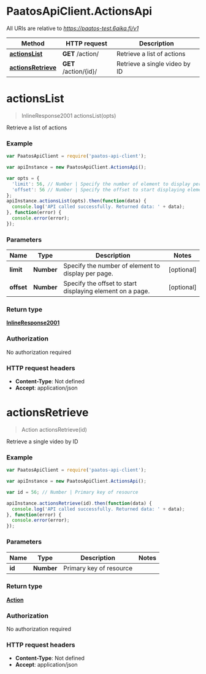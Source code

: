 # PaatosApiClient.ActionsApi

All URIs are relative to *https://paatos-test.6aika.fi/v1*

Method | HTTP request | Description
------------- | ------------- | -------------
[**actionsList**](ActionsApi.md#actionsList) | **GET** /action/ | Retrieve a list of actions
[**actionsRetrieve**](ActionsApi.md#actionsRetrieve) | **GET** /action/{id}/ | Retrieve a single video by ID


<a name="actionsList"></a>
# **actionsList**
> InlineResponse2001 actionsList(opts)

Retrieve a list of actions

### Example
```javascript
var PaatosApiClient = require('paatos-api-client');

var apiInstance = new PaatosApiClient.ActionsApi();

var opts = { 
  'limit': 56, // Number | Specify the number of element to display per page.
  'offset': 56 // Number | Specify the offset to start displaying element on a page.
};
apiInstance.actionsList(opts).then(function(data) {
  console.log('API called successfully. Returned data: ' + data);
}, function(error) {
  console.error(error);
});

```

### Parameters

Name | Type | Description  | Notes
------------- | ------------- | ------------- | -------------
 **limit** | **Number**| Specify the number of element to display per page. | [optional] 
 **offset** | **Number**| Specify the offset to start displaying element on a page. | [optional] 

### Return type

[**InlineResponse2001**](InlineResponse2001.md)

### Authorization

No authorization required

### HTTP request headers

 - **Content-Type**: Not defined
 - **Accept**: application/json

<a name="actionsRetrieve"></a>
# **actionsRetrieve**
> Action actionsRetrieve(id)

Retrieve a single video by ID

### Example
```javascript
var PaatosApiClient = require('paatos-api-client');

var apiInstance = new PaatosApiClient.ActionsApi();

var id = 56; // Number | Primary key of resource

apiInstance.actionsRetrieve(id).then(function(data) {
  console.log('API called successfully. Returned data: ' + data);
}, function(error) {
  console.error(error);
});

```

### Parameters

Name | Type | Description  | Notes
------------- | ------------- | ------------- | -------------
 **id** | **Number**| Primary key of resource | 

### Return type

[**Action**](Action.md)

### Authorization

No authorization required

### HTTP request headers

 - **Content-Type**: Not defined
 - **Accept**: application/json

